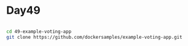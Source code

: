 # Day49
```bash

cd 49-example-voting-app
git clone https://github.com/dockersamples/example-voting-app.git




```